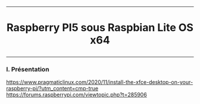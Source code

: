 --------------------------------------------------------------------------------------------------------------------------------------------------------------------------------------------------------------------------------------
# <p align='center'>  Raspberry PI5 sous Raspbian Lite OS x64 </p>

--------------------------------------------------------------------------------------------------------------------------------------------------------------------------------------------------------------------------------------
### I. Présentation

https://www.pragmaticlinux.com/2020/11/install-the-xfce-desktop-on-your-raspberry-pi/?utm_content=cmp-true
https://forums.raspberrypi.com/viewtopic.php?t=285906
